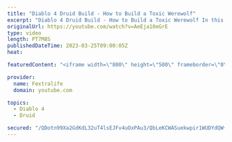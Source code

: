 ```yaml
---
title: "Diablo 4 Druid Build - How to Build a Toxic Werewolf"
excerpt: "Diablo 4 Druid Build - How to Build a Toxic Werewolf In this Diablo 4 Beta Build Guide, I'll be showing you my Werewolf Druid ..."
originalUrl: https://youtube.com/watch?v=AeEja10eGrE
type: video
length: PT7M8S
publishedDateTime: 2023-03-25T09:00:05Z
heat: 

featuredContent: "<iframe width=\"800\" height=\"500\" frameborder=\"0\" src=\"https://www.youtube.com/embed/AeEja10eGrE\" allow=\"accelerometer; autoplay; encrypted-media; gyroscope; picture-in-picture\" allowfullscreen></iframe>"

provider:
  name: Fextralife
  domain: youtube.com

topics:
  - Diablo 4
  - Druid

secured: "/QDotn99Xa2GdKdL32uT4lsEJFv4uOxPAu3/QbLeKCWASuekwpir1WUDYdQW+VbzSO4ToNctiWSE6eakoVGUYLcCQxTWieUm58nKyf3G2qpNTA50ReIdENK7UpH7rrKOodPn6dB/EbNWD4I+xmAxYdcqB3ahYGhVoNl5q9160cx3dKc2JxarpitG9rFckH95XFcbSfds1peEgkw9VszlHCZfxqycTGjRZEEtKkODp9Mqj4qsHoV5lo0Z1A8CWkE+fC9wZ9J6cFpjf0tesUMUiqwN3Bs7S5G/iDJVhw7WH0OVi27Xs6csgTDcVTC980T2D49daeRCZXc1dJOCJrLD6WoyeqQY5HpK6yzEa9tzH+U4pzwLhvc2CNyKAlwYyUVQf4OLo3pNOKuMkCNGeB6/dQfIfFly/44MCK5/dCIBvLKVmDjO0lypYcbmQFZjejB2;00jUL7JV1IRZ3WkZNIj9Ew=="
---
```


